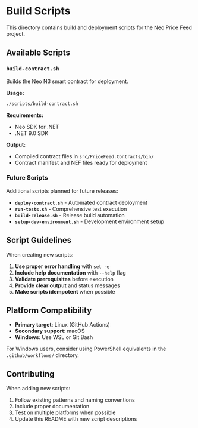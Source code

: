 # Build Scripts

This directory contains build and deployment scripts for the Neo Price Feed project.

## Available Scripts

### `build-contract.sh`

Builds the Neo N3 smart contract for deployment.

**Usage:**
```bash
./scripts/build-contract.sh
```

**Requirements:**
- Neo SDK for .NET
- .NET 9.0 SDK

**Output:**
- Compiled contract files in `src/PriceFeed.Contracts/bin/`
- Contract manifest and NEF files ready for deployment

### Future Scripts

Additional scripts planned for future releases:

- **`deploy-contract.sh`** - Automated contract deployment
- **`run-tests.sh`** - Comprehensive test execution
- **`build-release.sh`** - Release build automation
- **`setup-dev-environment.sh`** - Development environment setup

## Script Guidelines

When creating new scripts:

1. **Use proper error handling** with `set -e`
2. **Include help documentation** with `--help` flag
3. **Validate prerequisites** before execution
4. **Provide clear output** and status messages
5. **Make scripts idempotent** when possible

## Platform Compatibility

- **Primary target**: Linux (GitHub Actions)
- **Secondary support**: macOS
- **Windows**: Use WSL or Git Bash

For Windows users, consider using PowerShell equivalents in the `.github/workflows/` directory.

## Contributing

When adding new scripts:

1. Follow existing patterns and naming conventions
2. Include proper documentation
3. Test on multiple platforms when possible
4. Update this README with new script descriptions